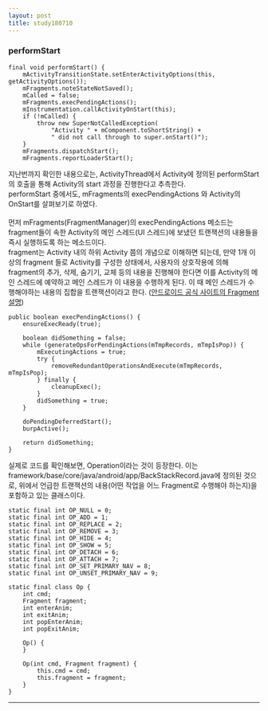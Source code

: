 ```yaml
---
layout: post
title: study180710
---
```

<h3> performStart </h3>

~~~
final void performStart() {
    mActivityTransitionState.setEnterActivityOptions(this, getActivityOptions());
    mFragments.noteStateNotSaved();
    mCalled = false;
    mFragments.execPendingActions();
    mInstrumentation.callActivityOnStart(this);
    if (!mCalled) {
        throw new SuperNotCalledException(
            "Activity " + mComponent.toShortString() +
            " did not call through to super.onStart()");
    }
    mFragments.dispatchStart();
    mFragments.reportLoaderStart();
~~~

지난번까지 확인한 내용으로는, ActivityThread에서 Activity에 정의된 performStart의 호출을 통해 Activity의 start 과정을 진행한다고 추측한다.
<br />performStart 중에서도, mFragments의 execPendingActions 와 Activity의 OnStart를 살펴보기로 하였다. 
<br />
<br />먼저 mFragments(FragmentManager)의 execPendingActions 메소드는 fragment들이 속한 Activity의 메인 스레드(UI 스레드)에 보냈던 트랜잭션의 내용들을 즉시 실행하도록 하는 메소드이다. 
<br />fragment는 Activity 내의 하위 Activity 쯤의 개념으로 이해하면 되는데, 만약 1개 이상의 fragment 들로 Activity를 구성한 상태에서, 사용자의 상호작용에 의해 fragment의 추가, 삭제, 숨기기, 교체 등의 내용을 진행해야 한다면 이를 Activity의 메인 스레드에 예약하고 메인 스레드가 이 내용을 수행하게 된다. 이 때 메인 스레드가 수행해야하는 내용의 집합을 트랜잭션이라고 한다. 
([안드로이드 공식 사이트의 Fragment 설명](https://developer.android.com/guide/components/fragments?hl=ko#Managing))

~~~
public boolean execPendingActions() {
    ensureExecReady(true);

    boolean didSomething = false;
    while (generateOpsForPendingActions(mTmpRecords, mTmpIsPop)) {
        mExecutingActions = true;
        try {
            removeRedundantOperationsAndExecute(mTmpRecords, mTmpIsPop);
        } finally {
            cleanupExec();
        }
        didSomething = true;
    }

    doPendingDeferredStart();
    burpActive();

    return didSomething;
}
~~~

실제로 코드를 확인해보면, Operation이라는 것이 등장한다. 이는 framework/base/core/java/android/app/BackStackRecord.java에 정의된 것으로, 위에서 언급한 트랜잭션의 내용(어떤 작업을 어느 Fragment로 수행해야 하는지)을 포함하고 있는 클래스이다.

~~~
static final int OP_NULL = 0;
static final int OP_ADD = 1;
static final int OP_REPLACE = 2;
static final int OP_REMOVE = 3;
static final int OP_HIDE = 4;
static final int OP_SHOW = 5;
static final int OP_DETACH = 6;
static final int OP_ATTACH = 7;
static final int OP_SET_PRIMARY_NAV = 8;
static final int OP_UNSET_PRIMARY_NAV = 9;

static final class Op {
    int cmd;
    Fragment fragment;
    int enterAnim;
    int exitAnim;
    int popEnterAnim;
    int popExitAnim;

    Op() {
    }

    Op(int cmd, Fragment fragment) {
        this.cmd = cmd;
        this.fragment = fragment;
    }
}
~~~

* * *

